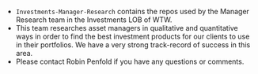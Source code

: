   - `Investments-Manager-Research` contains the repos used by the Manager Research team in the Investments LOB of WTW.  
  - This team researches asset managers in qualitative and quantitative ways in order to find the best investment products for our clients to use in their portfolios. We have a very strong track-record of success in this area.
  - Please contact Robin Penfold if you have any questions or comments.
